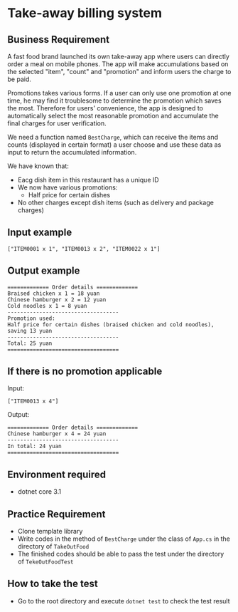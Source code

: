 ﻿# Take-away billing system

## Business Requirement

A fast food brand launched its own take-away app where users can directly order a meal on mobile phones. The app will make accumulations based on the selected "item", "count" and "promotion" and inform users the charge to be paid.

Promotions takes various forms. If a user can only use one promotion at one time, he may find it troublesome to determine the promotion which saves the most. Therefore for users' convenience, the app is designed to automatically select the most reasonable promotion and accumulate the final charges for user verification.

We need a function named `BestCharge`, which can receive the items and counts (displayed in certain format) a user choose and use these data as input to return the accumulated information.

We have known that:

- Eacg dish item in this restaurant has a unique ID
- We now have various promotions:
  - Half price for certain dishes
- No other charges except dish items (such as delivery and package charges)

Input example
-------

```
["ITEM0001 x 1", "ITEM0013 x 2", "ITEM0022 x 1"]
```

Output example
-------

```
============= Order details =============
Braised chicken x 1 = 18 yuan
Chinese hamburger x 2 = 12 yuan
Cold noodles x 1 = 8 yuan
-----------------------------------
Promotion used:
Half price for certain dishes (braised chicken and cold noodles), saving 13 yuan
-----------------------------------
Total: 25 yuan
===================================
```

If there is no promotion applicable
---------------

Input:

```
["ITEM0013 x 4"]
```

Output:

```
============= Order details =============
Chinese hamburger x 4 = 24 yuan
-----------------------------------
In total: 24 yuan
===================================
```


## Environment required
- dotnet core 3.1

## Practice Requirement

- Clone template library
- Write codes in the method of `BestCharge` under the class of `App.cs` in the directory of `TakeOutFood`
- The finished codes should be able to pass the test under the directory of `TekeOutFoodTest`

## How to take the test
- Go to the root directory and execute `dotnet test` to check the test result

